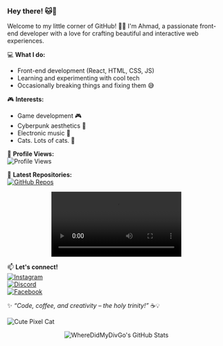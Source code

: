 ### Hey there! 🐱💖

Welcome to my little corner of GitHub! 🌸✨ I'm Ahmad, a passionate front-end developer with a love for crafting beautiful and interactive web experiences.

💻 **What I do:**
- Front-end development (React, HTML, CSS, JS)
- Learning and experimenting with cool tech
- Occasionally breaking things and fixing them 😅

🎮 **Interests:**
- Game development 🎮
- Cyberpunk aesthetics 🌆
- Electronic music 🎵
- Cats. Lots of cats. 🐾

🌟 **Profile Views:**  
![Profile Views](https://komarev.com/ghpvc/?username=WhereDidMyDivGo&color=ff69b4&style=flat-square)

📜 **Latest Repositories:**  
[![GitHub Repos](https://github-readme-stats.vercel.app/api/pin/?username=WhereDidMyDivGo&repo=YOUR-REPO-NAME&theme=jolly)](https://github.com/WhereDidMyDivGo/YOUR-REPO-NAME)

<p align="center">   
  <video src="https://youtu.be/mqCLaWupsTU" controls></video>
</p>

📫 **Let's connect!**  
[![Instagram](https://img.shields.io/badge/Instagram-%23E4405F.svg?style=for-the-badge&logo=Instagram&logoColor=white)](https://www.instagram.com/ahmad.officially/)  
[![Discord](https://img.shields.io/badge/Discord-%237289DA.svg?style=for-the-badge&logo=discord&logoColor=white)](https://discord.com/users/daddynull)  
[![Facebook](https://img.shields.io/badge/Facebook-%231877F2.svg?style=for-the-badge&logo=facebook&logoColor=white)](https://www.facebook.com/profile.php?id=100035848812247)  

✨ _“Code, coffee, and creativity – the holy trinity!”_ ☕💡

![Cute Pixel Cat](https://media.giphy.com/media/JIX9t2j0ZTN9S/giphy.gif)

<p align="center">   
  <img src="https://github-readme-stats.vercel.app/api?username=WhereDidMyDivGo&show_icons=true&theme=jolly" alt="WhereDidMyDivGo's GitHub Stats"/>
</p>
